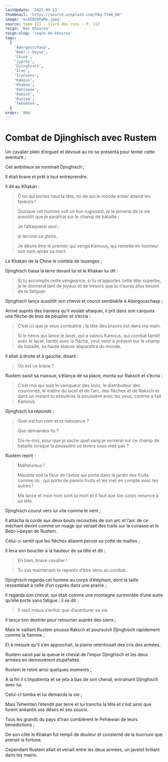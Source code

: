 ```yaml
---
lastUpdate: '2021-05-13'
thumbnail: 'https://source.unsplash.com/FAq-TtmR_A0'
image: 'ec6E029hwMo.jpeg'
source: tome III - livre des rois - P. 112
reign: 'Keï Khosrou'
reign-slug: 'regne-de-khosrou'
tags:
  [
    'Adergouschasp',
    'Bebr-i-beyan',
    'Chine',
    'cyprès',
    'Djinghisch',
    'Iran',
    'Iraniens',
    'Kamous',
    'Khakan',
    'Pehlewan',
    'Raksch',
    'Rustem',
    'Tehemten',
  ]
order: '066'
---
```


# Combat de Djinghisch avec Rustem

Un cavalier plein d’orgueil et dévoué au roi se présenta pour tenter cette aventure ;

Cet ambitieux se nommait Djinghisch ;

Il était brave et prêt à tout entreprendre.

Il dit au Khakan :

> Ô toi qui portes haut la tête, toi de qui le monde entier attend les faveurs !
>
> Quoique cet homme soit un lion rugissant, je le priverai de la vie aussitôt que je paraîtrai sur le champ de bataille ;
>
> Je l’attaquerai seul ;
>
> je ternirai sa gloire.
>
> Je désire être le premier qui venge Kamous, qui remette en honneur son nom après sa mort.

Le Khakan de la Chine le combla de louanges ;

Djinghisch baisa la terre devant lui et le Khakan lui dit :

> Si tu accomplis cette vengeance, si tu m’apportes cette tête superbe, je te donnerai tant de joyaux et de trésors que tu n’auras plus besoin de te fatiguer.

Djinghisch lança aussitôt son cheval et courut semblable à Adergouschasp ;

Arrivé auprès des Iraniens qu’il voulait attaquer, il prit dans son carquois une flèche de bois de peuplier et s’écria :

> C’est ici que je veux combattre ; la tête des braves est dans ma main.
>
> Si le héros qui lance le lacet, qui a vaincu Kamous, qui combat tantôt avec le lacet, tantôt avec la flèche, veut venir à présent sur le champ de bataille, sa haute stature disparaîtra du monde.

Il allait à droite et à gauche, disant :

> Où est ce brave ?

Rustem saisit sa massue, s’élança de sa place, monta sur Raksch et s’écria :

> C’est moi qui suis le vainqueur des lions, le distributeur des couronnes, le maître du lacet et de l’arc, des flèches et de Raksch et dans un instant tu essuieras la poussière avec tes yeux, comme a fait Kamous.

Djinghisch lui répondit :

> Quel est ton nom et ta naissance ?
>
> Que demandes-tu ?
>
> Dis-le-moi, pour que je sache quel sang je verserai sur ce champ de bataille lorsque la poussière se lèvera sous mes pas ?

Rustem reprit :

> Malheureux !
>
> Maudite soit la fleur de l’arbre qui porte dans le jardin des fruits comme toi ; qui porte de pareils fruits et les met en compte avec les autres !
>
> Ma lance et mon nom sont ta mort et il faut que ton corps renonce à sa tête.

Djinghisch courut vers lui vite comme le vent ;

Il attacha la corde aux deux bouts recourbés de son arc et l’arc de ce méchant devint comme un nuage qui versait des traits sur la cuirasse et le Bebr-i-beyan de Rustem.

Celui-ci sentit que les flèches allaient percer sa cotte de mailles ;

Il leva son bouclier à la hauteur de sa tête et dit :

> Eh bien, brave cavalier !
>
> Tu vas maintenant te repentir d’être venu au combat.

Djinghisch regarda cet homme au corps d’éléphant, dont la taille ressemblait à celle d’un cyprès dans une prairie ;

Il regarda son cheval, qui était comme une montagne surmontée d’une autre qu’elle porte sans fatigue ; il se dit :

> Il vaut mieux s’enfuir que d’aventurer sa vie.

Il lança son destrier pour retourner auprès des siens ;

Mais le vaillant Rustem poussa Raksch et poursuivit Djinghisch rapidement comme la flamme ;

Et à mesure qu’il s’en approchait, la plaine retentissait des cris des armées.

Rustem saisit par la queue le cheval de l’impur Djinghisch et les deux armées en demeurèrent stupéfaites.

Rustem le retint ainsi quelques moments ;

À la fin il s’impatienta et se jeta à bas de son cheval, entraînant Djinghisch avec lui.

Celui-ci tomba et lui demanda la vie ;

Mais Tehemten l’étendit par terre et lui trancha la tête et c’est ainsi que furent anéantis ses désirs et ses soucis.

Tous les grands du pays d’Iran comblèrent le Pehlewan de leurs bénédictions ;

De son côté le Khakan fut rempli de douleur et consterné de la tournure que prenait la fortune.

Cependant Rustem allait et venait entre les deux armées, un javelot brillant dans les mains.
